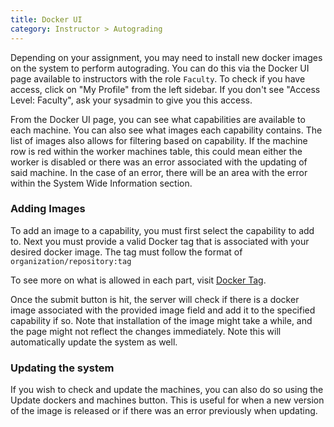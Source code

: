 ```yaml
---
title: Docker UI
category: Instructor > Autograding
---
```


Depending on your assignment, you may need to install new docker
images on the system to perform autograding. You can do this via the
Docker UI page available to instructors with the role `Faculty`.  To
check if you have access, click on "My Profile" from the left sidebar.
If you don't see "Access Level: Faculty", ask your sysadmin to give you
this access.

From the Docker UI page, you can see what capabilities are
available to each machine. You can also see what images
each capability contains. The list of images also allows for
filtering based on capability. If the machine row is red within
the worker machines table, this could mean either the worker is
disabled or there was an error associated with the updating of
said machine. In the case of an error, there will be an area with
the error within the System Wide Information section.

### Adding Images

To add an image to a capability, you must first select the
capability to add to. Next you must provide a valid Docker
tag that is associated with your desired docker image.
The tag must follow the format of ``organization/repository:tag``

To see more on what is allowed in each part, visit
[Docker Tag](https://docs.docker.com/engine/reference/commandline/tag/).

Once the submit button is hit, the server will check if there is a
docker image associated with the provided image field and add it to
the specified capability if so. Note that installation of the image
might take a while, and the page might not reflect the changes
immediately. Note this will automatically update the system as well.

### Updating the system
If you wish to check and update the machines, you can also do so using
the Update dockers and machines button. This is useful for when a new
version of the image is released or if there was an error previously
when updating.
